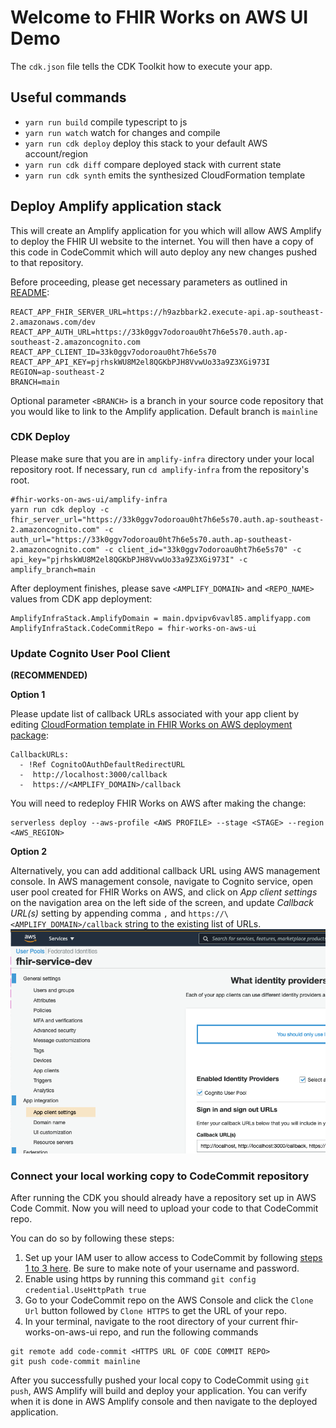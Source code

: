 # Welcome to FHIR Works on AWS UI Demo

The `cdk.json` file tells the CDK Toolkit how to execute your app.

## Useful commands

- `yarn run build` compile typescript to js
- `yarn run watch` watch for changes and compile
- `yarn run cdk deploy` deploy this stack to your default AWS account/region
- `yarn run cdk diff` compare deployed stack with current state
- `yarn run cdk synth` emits the synthesized CloudFormation template

## Deploy Amplify application stack

This will create an Amplify application for you which will allow AWS Amplify to deploy the FHIR UI website to the internet. You will then have a copy of this code in CodeCommit which will auto deploy any new changes pushed to that repository.

Before proceeding, please get necessary parameters as outlined in [README](../README.md):

```
REACT_APP_FHIR_SERVER_URL=https://h9azbbark2.execute-api.ap-southeast-2.amazonaws.com/dev
REACT_APP_AUTH_URL=https://33k0ggv7odoroau0ht7h6e5s70.auth.ap-southeast-2.amazoncognito.com
REACT_APP_CLIENT_ID=33k0ggv7odoroau0ht7h6e5s70
REACT_APP_API_KEY=pjrhskWU8M2el8QGKbPJH8VvwUo33a9Z3XGi973I
REGION=ap-southeast-2
BRANCH=main
```

Optional parameter `<BRANCH>` is a branch in your source code repository that you would like to link to the Amplify application. Default branch is `mainline`

### CDK Deploy

Please make sure that you are in `amplify-infra` directory under your local repository root. If necessary, run `cd amplify-infra` from the repository's root.

```
#fhir-works-on-aws-ui/amplify-infra
yarn run cdk deploy -c fhir_server_url="https://33k0ggv7odoroau0ht7h6e5s70.auth.ap-southeast-2.amazoncognito.com" -c auth_url="https://33k0ggv7odoroau0ht7h6e5s70.auth.ap-southeast-2.amazoncognito.com" -c client_id="33k0ggv7odoroau0ht7h6e5s70" -c api_key="pjrhskWU8M2el8QGKbPJH8VvwUo33a9Z3XGi973I" -c amplify_branch=main
```

After deployment finishes, please save `<AMPLIFY_DOMAIN>` and `<REPO_NAME>` values from CDK app deployment:

```
AmplifyInfraStack.AmplifyDomain = main.dpvipv6vavl85.amplifyapp.com
AmplifyInfraStack.CodeCommitRepo = fhir-works-on-aws-ui
```

### Update Cognito User Pool Client

**(RECOMMENDED)**

**Option 1** 

Please update list of callback URLs associated with your app client by editing [CloudFormation template in FHIR Works on AWS deployment package](https://github.com/awslabs/fhir-works-on-aws-deployment/blob/enable-cors/cloudformation/cognito.yaml#L40):

```
CallbackURLs:
  - !Ref CognitoOAuthDefaultRedirectURL
  -  http://localhost:3000/callback
  -  https://<AMPLIFY_DOMAIN>/callback

```

You will need to redeploy FHIR Works on AWS after making the change:

```
serverless deploy --aws-profile <AWS PROFILE> --stage <STAGE> --region <AWS_REGION>
```

**Option 2**

Alternatively, you can add additional callback URL using AWS management console.
In AWS management console, navigate to Cognito service, open user pool created for FHIR Works on AWS, and click on _App client settings_ on the navigation area on the left side of the screen, and update _Callback URL(s)_ setting by appending comma `,` and `https://\<AMPLIFY_DOMAIN>/callback` string to the existing list of URLs.
![AWS Amplify Console Screeshot](../docs/amplify-callback-urls.png)

### Connect your local working copy to CodeCommit repository

 
 After running the CDK you should already have a repository set up in AWS Code Commit. Now you will need to upload your code to that CodeCommit repo.

You can do so by following these steps:
1. Set up your IAM user to allow access to CodeCommit by following [steps 1 to 3 here](https://docs.aws.amazon.com/codecommit/latest/userguide/setting-up-gc.html?icmpid=docs_acc_console_connect_np). Be sure to make note of your username and password.
2. Enable using https by running this command `git config credential.UseHttpPath true`
3. Go to your CodeCommit repo on the AWS Console and click the `Clone Url` button followed by `Clone HTTPS` to get the URL of your repo.
4. In your terminal, navigate to the root directory of your current fhir-works-on-aws-ui repo, and run the following commands
```
git remote add code-commit <HTTPS URL OF CODE COMMIT REPO>
git push code-commit mainline 
```

After you successfully pushed your local copy to CodeCommit using `git push`, AWS Amplify will build and deploy your application. You can verify when it is done in AWS Amplify console and then navigate to the deployed application.
